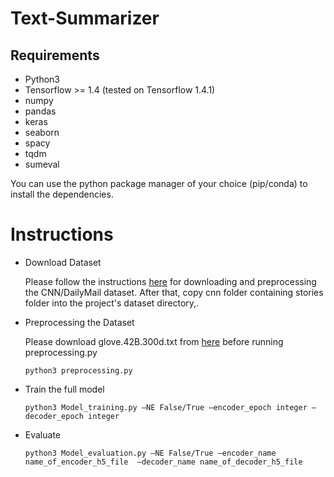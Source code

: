 # Text-Summarizer

## Requirements
* Python3
* Tensorflow >= 1.4 (tested on Tensorflow 1.4.1)
* numpy
* pandas
* keras
* seaborn
* spacy
* tqdm
* sumeval

You can use the python package manager of your choice (pip/conda) to install the dependencies.

# Instructions
* Download Dataset

    Please follow the instructions [here](https://github.com/abisee/cnn-dailymail) for downloading and preprocessing the CNN/DailyMail dataset. After that, copy cnn folder containing stories folder into the project's dataset directory,.

* Preprocessing the Dataset

    Please download glove.42B.300d.txt from [here](https://www.kaggle.com/yutanakamura/glove42b300dtxt) before running preprocessing.py	

	```
	python3 preprocessing.py
    ```

* Train the full model
    
    ```
   	python3 Model_training.py –NE False/True –encoder_epoch integer –decoder_epoch integer
    ```

* Evaluate
    
    ```
	python3 Model_evaluation.py –NE False/True –encoder_name name_of_encoder_h5_file  –decoder_name name_of_decoder_h5_file
    ```
